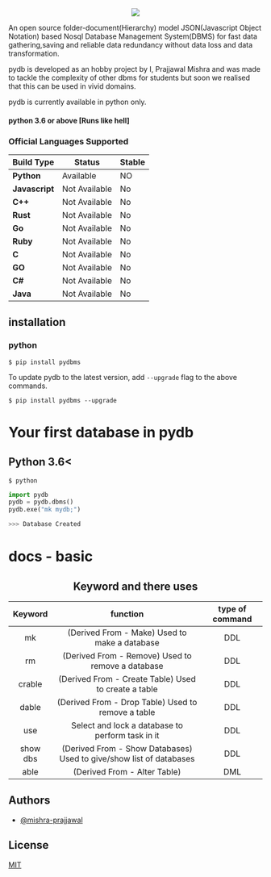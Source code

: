 <div align="center">
  <img src="https://lh3.googleusercontent.com/drive-viewer/AJc5JmSynRJaUcThwO17y6ysw5hzhK7CW0lWatwhOVAJM6tn91JS7cGrvIgV9JDTA3KRpkNLRU8amCc=w1366-h657">
</div>

An open source folder-document(Hierarchy) model JSON(Javascript Object Notation) based Nosql Database Management System(DBMS) for fast data gathering,saving and reliable data redundancy without data loss and data transformation. 

pydb is developed as an hobby project  by I, Prajjawal Mishra and was made to tackle the complexity of other dbms for students but soon we realised that this can be used in vivid domains.

pydb is currently available in python only.
#### python 3.6 or above [Runs like hell]
### Official Languages Supported

Build Type                    | Status                                                                                                                                                                           | Stable
----------------------------- | -------------------------------------------------------------------------------------------------------------------------------------------------------------------------------- | ---------
**Python** | Available | NO
**Javascript** | Not Available | No
**C++** | Not Available | No
**Rust** | Not Available | No
**Go** | Not Available | No
**Ruby** | Not Available | No
**C** | Not Available | No
**GO** | Not Available | No
**C#** | Not Available | No
**Java** | Not Available | No

## installation 
### python
```
$ pip install pydbms
```
To update pydb to the latest version, add `--upgrade` flag to the above
commands.
```
$ pip install pydbms --upgrade
```
# Your first database in pydb
## Python 3.6<
```
$ python
```
```python 
import pydb 
pydb = pydb.dbms()
pydb.exe("mk mydb;")
```
```python
>>> Database Created
```




# docs - basic
<div align="center">
  <h2>Keyword and there uses</h2>
</div>

Keyword | function | type of command
| :---:   | :---: | :---:|
mk | (Derived From - Make) Used to make a database | DDL
rm | (Derived From - Remove) Used to remove a database |DDL
crable | (Derived From - Create Table) Used to create a table | DDL
dable | (Derived From - Drop Table) Used to remove a table | DDL
use | Select and lock a database to perform task in it | DDL
show dbs | (Derived From - Show Databases) Used to give/show list of databases | DDL
able | (Derived From - Alter Table)| DML





## Authors

- [@mishra-prajjawal](https://www.github.com/mishra-prajjawal)

## License

[MIT](https://opensource.org/licenses/MIT)



